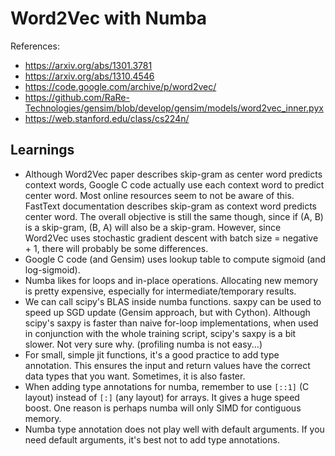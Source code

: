 # Word2Vec with Numba

References:

- https://arxiv.org/abs/1301.3781
- https://arxiv.org/abs/1310.4546
- https://code.google.com/archive/p/word2vec/
- https://github.com/RaRe-Technologies/gensim/blob/develop/gensim/models/word2vec_inner.pyx
- https://web.stanford.edu/class/cs224n/

## Learnings

- Although Word2Vec paper describes skip-gram as center word predicts context words, Google C code actually use each context word to predict center word. Most online resources seem to not be aware of this. FastText documentation describes skip-gram as context word predicts center word. The overall objective is still the same though, since if (A, B) is a skip-gram, (B, A) will also be a skip-gram. However, since Word2Vec uses stochastic gradient descent with batch size = negative + 1, there will probably be some differences.
- Google C code (and Gensim) uses lookup table to compute sigmoid (and log-sigmoid).
- Numba likes for loops and in-place operations. Allocating new memory is pretty expensive, especially for intermediate/temporary results.
- We can call scipy's BLAS inside numba functions. saxpy can be used to speed up SGD update (Gensim approach, but with Cython). Although scipy's saxpy is faster than naive for-loop implementations, when used in conjunction with the whole training script, scipy's saxpy is a bit slower. Not very sure why. (profiling numba is not easy...)
- For small, simple jit functions, it's a good practice to add type annotation. This ensures the input and return values have the correct data types that you want. Sometimes, it is also faster.
- When adding type annotations for numba, remember to use `[::1]` (C layout) instead of `[:]` (any layout) for arrays. It gives a huge speed boost. One reason is perhaps numba will only SIMD for contiguous memory.
- Numba type annotation does not play well with default arguments. If you need default arguments, it's best not to add type annotations.
